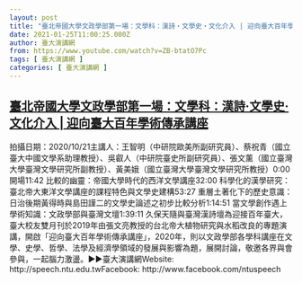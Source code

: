 ```yaml
---
layout: post
title: "臺北帝國大學文政學部第一場：文學科：漢詩‧文學史‧文化介入 | 迎向臺大百年學術傳承講座"
date: 2021-01-25T11:00:25.000Z
author: 臺大演講網
from: https://www.youtube.com/watch?v=ZB-btatO7Pc
tags: [ 臺大演講網 ]
categories: [ 臺大演講網 ]
---
```

<!--1611572425000-->
[臺北帝國大學文政學部第一場：文學科：漢詩‧文學史‧文化介入 | 迎向臺大百年學術傳承講座](https://www.youtube.com/watch?v=ZB-btatO7Pc)
------

<div>
拍攝日期：2020/10/21主講人：王智明（中研院歐美所副研究員）、蔡祝青（國立臺大中國文學系助理教授）、吳叡人（中研院臺史所副研究員）、張文薰（國立臺灣大學臺灣文學研究所副教授）、黃美娥（國立臺灣大學臺灣文學研究所教授）0:00 開場11:42 比較的幽靈：帝國大學時代的西洋文學講座32:00 科學化的漢學研究：臺北帝大東洋文學講座的課程特色與文學史建構53:27 重層土著化下的歷史意識：日治後期黃得時與島田謹二的文學史論述之初步比較分析1:14:51 當文學創作遇上學術知識：文政學部與臺灣文壇1:39:11 久保天隨與臺灣漢詩壇為迎接百年臺大，臺大校友雙月刊於2019年由張文亮教授的台北帝大植物研究與水稻改良的專題演講，開啟「迎向臺大百年學術傳承講座」，2020年，則以文政學部各學科講座在文學、史學、哲學、法學及經濟學領域的發展與影響為題，展開討論，敬邀各界與會參與，一起腦力激盪。►►臺大演講網Website: http://speech.ntu.edu.twFacebook: http://www.facebook.com/ntuspeech
</div>

